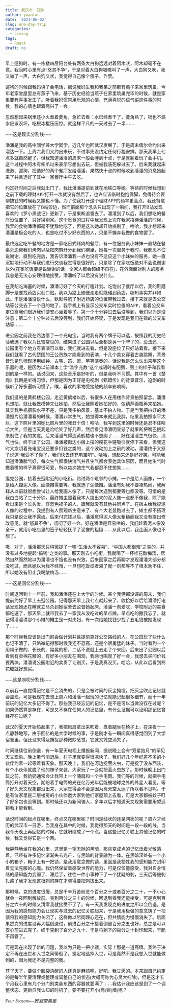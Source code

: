 ```yaml
---
title: 武汉市一日游
author: yuanfan
date: '2021-06-02'
slug: one-day-trip
categories:
  - Living
tags:
  - Roast
draft: no
---
```


<font face="微软雅黑">

<!--more-->

<font face="微软雅黑">早上遛狗时，有一栋楼四层阳台处有两条大白狗远远对着阿木吠，阿木却毫不在意。我当时心里有点“怒其不争”，于是对着大白狗嗷嗷叫了一声，大白狗又吠，我又嗷了一声，大白狗又吠，我觉得自己像个傻子，作罢。

遛狗的时候跟我妈讲了会电话，据说我妈生我和我弟之前都有燕子来家里筑巢，今年老家堂屋里总有燕子飞来，基于历史经验当燕子在家里筑巢完毕的时候，就是家里要有喜事发生了。听着我妈惯常用乐观的心情、充满喜悦的语气讲这件事的时候，我的心情也跟着高兴了一会。

忽然想起来锅里还小火煮着菱角，急忙去看：水已经煮干了，菱角熟了，锅也不漏水应该没坏，吃根冰棍压压惊。就这样平凡的一天过去了一半……

-----这是现实分割线-----

潘潘是我的高中同学兼大学同学，近几年也回武汉发展了，于是周末偶尔会约出来溜达一下。上周六我们又约出来玩，不过事先没约定任何行程安排。那天我早上七点多就自然醒了，但我知道潘潘的周末一般会睡到十点，于是就躺着玩了会手机。这个过程中阿木有伸爪过来表示它想出去玩，但被我装死躲过去了。后来我就起床洗漱、遛狗，把选好的两个餐厅发给潘潘，果然快十点的时候收到潘潘的消息她起来了并且选好了其中一家餐厅中午去吃。

约定好时间之后我就出门了，我比潘潘提前到就在地铁口等她。等待的时候我想到之前下载的理财APP打开一次就没有然后了，也许应该临时抱抱佛脚，免得待会要聊搞钱的时候我又撒也不懂。为了使我打开这个理财APP的频率更高点，我还特意把它的位置放在了B站旁边，然而前面那个念头只出现了一瞬间，我打开B站发现喜欢的《罗小黑战记》更新了，于是果断追番去了。潘潘到了以后，我们想吃的餐厅没位置了，只好换别家。这个觅食的过程中我发现上次在我家招待潘潘的时候，我弄的食物潘潘都毫不犹豫地吃了，但是这次她却开始挑剔了。哈哈，我才想起来潘潘是极会吃的人，也是吃过不少好东西的人，只是不嫌弃我做的食物罢了。

最终选定吃午餐的地方是一家吃日式烤肉的餐厅，有一位服务员小妹妹一直站在餐桌旁边帮我们烤肉以及把肉剪开分到我们碗里，她每一次服务于我时，我都忍不住说谢谢。直到吃完后，我告诉潘潘我一点也没有不适应这个小妹妹的服务，她一直沉默地行动不与我们进行交谈我觉得是很好的，只是除了在家吃饭绝对不会说谢谢以外(在家吃饭要是说谢谢的话，全家人都会超级不自在)，在外面面对别人的服务我总是无法心安理得地接受。潘潘听了以后没有说什么。

在我胡吃海塞的时候，潘潘订好了今天的行程计划。吃饱出了餐厅以后，我的鞋磨脚于是要找药店买创口贴。我以为路上随便走走就能碰到药店，哪知事实并非如此。于是潘潘没说什么，默默导航了附近药店的位置带我过去。接下来就是去公交站等公交去下一个目的地了，我手机上有显示公交车实时位置的APP，看着公交车定位离我们很近我们便安心坐着等了。第一个十分钟过去后没等到，我们以为是没注意；第二个十分钟过去后没等到，我们开始怀疑，于是发现是我们在错的公交车站等……

进公园之前我在路边借了一个充电宝，当时我有两个牌子可以选，按照我的历史经验我选了我以为比较常见的，结果进了公园以后全都是另一个牌子的，没法还……公园里有个地方有表演可以看，我们就进去看，但是没座位了只好站着看。接下来我们就看了古代楚国的王公贵族才能看到的表演，十几个美女穿着古装跳舞，背景音乐是乐师现场用编钟、古筝、笛、箫、竽等演奏的。话说我是怎么认出来竽这个乐器的呢，是因为以前课本上学“滥竽充数”这个成语时有配图，图上的样子和我看到的是一样的。话说回来，这些音乐是好听的，但是我听不习惯。其中有一首《楚商》我倒是听得习惯，但那是因为正好是电视剧《甄嬛传》的背景音乐，追剧的时候听了好多遍听习惯了。唉，喜欢的事物受接触的频率影响啊。

我们逛的是黄鹤楼公园，走近黄鹤楼以后，有很多人在用楼作背景拍照留念。潘潘也想拍，就让我做模特先让她拍，然后让我照着她拍好的，依葫芦画瓢再来拍她。其实我手机摄影水平不差，只是我多拍风景，基本不拍人物。于是当我把拍好的潘潘照片给潘潘看的时候，潘潘非常生气，她觉得本来就比我胖，结果我拍照水平太烂，这下照片里的她比照片里的我丑十倍！哈哈，我写到这里的时候还是忍不住哈哈大笑。但是当天我是哈哈笑了好几声，然后看见潘潘明显怒了就果断把嘴巴抿起来制住了我的笑意。后来潘潘气得连黄鹤楼也不想爬了……好在潘潘生气很快，消气也快。终于出了公园，潘潘被街边小摊上摆的樱花手链吸引就停下来看，但我这时又念叨着充电宝没还要多扣钱之类的，这个波动加上之前的波动，潘潘终于又怒了说道“我受不了你了，我们快去还充电宝吧”。哈哈，想起来还是好好笑。可能我知道潘潘脾气好，每次生气都很快消气并且生气都会表达具体原因，而且她生气时撇着嘴的样子真得很可爱，所以每次她生气我都忍不住想笑……

逛完公园，接着去逛附近的小吃街。路过两个毗邻的小摊，一个是给人画像，一个是给人捏泥人像。画像摊需要等，我就选了泥像摊。潘潘有劝我不要凑热闹，我解释从以前就很想尝试让人给我画人像了，只是每次遇到都要等也都没等。可惜的是我白白站了二十分钟，最终摊主照着我本人捏出来的泥人像一点都不像我，除了能看出来是个长头发、穿蓝色裙子的人，跟我就没有其他共同点了。在摊主给我捏泥人像的过程中，我提到有人围观新生意来了、有个大老鼠跑过去了，摊主都不搭理我只是说让我不露齿。后来付完钱以后，潘潘觉得泥人像太粗糙而我又没有提出修改意见，就“怒其不争”，叨叨了好一会。好在潘潘是容易哄的，我们趁着泥人像没全干，就用小吃店里的签子轻轻抚平了泥像的粗糙……从此以后，我连画人像也不想了。

嗷，对了，潘潘那天只稍微提了一嘴“生活太不容易”、“中国人都很难”之类的，并没有过多地提起“搞钱”之类的事。那天刚去小吃街，我就喝了一杯桂花酸梅汤，居然自然而然地以为潘潘也不饿也没有兴致，后来回家之后再聊才发现潘潘大部分都没吃过，而且她以为我不经饿，一旦想吃饭或者渴了就一刻都等不了根本劝不住，所以她没有阻止我喝酸梅汤……

-----这是回忆分割线-----

时间退回到十一年前，我和潘潘还在上大学的时候。某个我俩都没课的周末，我们提前约好了早上去逛公园。记得那天早上我七点就起来了，收拾好以后给潘潘打电话发现她还在睡就立马杀到她宿舍去监督她起床。潘潘一向爱吃，学校附近的美食都吃遍了，那天早上就带我去了一家我从没吃过的早点摊。早点吃的撒我忘了，就记得潘潘讲那个小摊的摊主是一对夫妇，有一次给她找钱少找了五毛钱被她发现了……

那个时候我应该是出门前会做计划并且提前查好公交路线的人。在公园玩了些什么也记不清了，只略微记得那时候我还不恐高，还是个很勇猛的妹子。当时看到一个用绳子做的、长长的、晃晃的桥，二话不说就上去走了个来回。后来出了公园以后看到有卖棉花糖的，有好多小朋友在围观，我两也围观了好一会，我想去买问价钱要两块，潘潘说公园附近的卖贵了让别买，于是我真没买。哈哈，从此以后看到棉花糖就好想买。

-----这是唠叨分割线-----

以前我一直觉得记忆是不会消失的，只是会被时间的灰尘掩埋，把灰尘吹走记忆就会显现。可是我现在去想上周六和潘潘一起玩的记忆就能记起很多细节，而十一年前玩的记忆大多记不得了。那些我已经忘记的记忆，是不是可以当做没存在过呢？如果仍然算是存在，可是又不存在任何人的记忆里，有什么证据可以证明那记忆曾经存在过呢？

武汉的夏天开始热起来了，我把风扇拿出来吹着，盘着腿坐在椅子上，在深夜十一点静静地写。由于回忆的是大学时候的事，于是刚才有一瞬间真得感觉回到了大学宿舍里，但还没来得及捕捉那种微妙感觉，它就又凭空消失了。

时间继续往前倒退，有一年夏天电视上播报新闻，据说晚上会有“双星抱月”的罕见天文现象。晚上暑气消退后，村子里就变得很凉快了，我们好几个年纪差不多的小伙伴约着一起等着看天象。那天晚上，我们在河边捉萤火虫，可是捉了没东西装，有个小伙伴就脱了他的袜子来装，大家玩了一会就把萤火虫放了。那时候晚上出门玩之前，我奶奶通常会让我带上一个蒲扇和一个手电筒。我们等的时候，就把手电筒打开对着天空，期盼着手电筒的光在亿万光年后能被地球之外的外星人看见。等了好久天文现象都没出来，大家觉得会不会是因为离天空太远了所以看不见呢。于是有位家里是二层楼房的小伙伴邀大家到他们家屋顶上去看，可是大家都被蚊子叮了好多包也没等到。那时候还以为新闻骗人，多年以后才知道天文现象需要用望远镜看才能看到。

话说时间的起点在哪里，终点又在哪里呢？时间是线状的还是网状的呢？周六才经历的武汉市一日游，当我身在其中的时候，我觉得那天的时间是一段一段的线。当我今天晚上再回忆的时候，它就坍缩成了一个点。当这些记忆关联上其他记忆的时候，我又觉得它是一个网。

我静静地坐在我的心里，这里是一望无际的黑暗，那些变成点的记忆泛着光散落着。已经有许多记忆渐渐失去光芒，与黑暗的背景融为一体。在黑暗深处有一个小小的箱子，箱子上有一把锁，是我用意念做的锁，里面是我牺牲我的感知能力封印着无法克服的心魔。我仍然保留着感受世界的能力，可是仅仅能感受，我对自身情绪的感知能力变弱了、滞后了，往往一件小事种下了一个犹疑的刺，三天后等被刺扎疼了我才发现这根刺的存在才晓得要把刺拔出来。

那时候，克的进度很慢，总是千辛万苦前进个百分之十或者百分之二十，一不小心就会一夜回到解放前。克到百分之三十的时候，回退到零我还能接受，可是克到百分之六十的时候又清零我就接受不了了。有一天我发现克的进度之所以会倒退，是因为我的感知能力会让现实与过去的记忆关联起来，于是我用极强的意念铸了一把锁将我的感知能力关闭了，这样做以后同理心还在，但共情能力慢慢消失了。后面果然克的进度没再大幅倒退过，前进百分之十接着倒退百分之五也好，总之是可以安心前进式克了。终于克到了百分之九十，于是将剩下的百分之十封印起来，干脆不再管了。

可是现在出现了新的问题，我以为只是一把小锁，实际上那是一道高墙。我终于决定不再在出世和入世之间徘徊了，坚定地选择入世，可是竟然不是我想入世就能做到的，因为我还不是完整的我。

苍了天了，要做个脑袋清醒的人还真是麻烦嘞，好吧，我甘愿的。本来跟自己约定的是每半年要清理或整理或调整自己的状态(大概可称为心灵大扫除)，但是这才五个月我心里有几个分门别类装东西的容器就要满了……我估计我应该是到了一个调整状态、更新自我认知的时机了，要不要打开小(高)锁(墙)呢？

*Four Seasons---安室奈美惠*